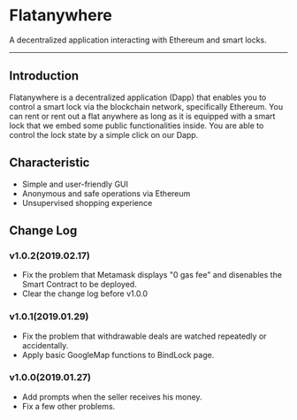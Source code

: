 # Flatanywhere

A decentralized application interacting with Ethereum and smart locks.

---

## Introduction

Flatanywhere is a decentralized application (Dapp) that enables you to control a smart lock via the blockchain network, specifically Ethereum. You can rent or rent out a flat anywhere as long as it is equipped with a smart lock that we embed some public functionalities inside. You are able to control the lock state by a simple click on our Dapp.

## Characteristic

- Simple and user-friendly GUI
- Anonymous and safe operations via Ethereum
- Unsupervised shopping experience

## Change Log

### v1.0.2(2019.02.17)

- Fix the problem that Metamask displays "0 gas fee" and disenables the Smart Contract to be deployed.
- Clear the change log before v1.0.0

### v1.0.1(2019.01.29)

- Fix the problem that withdrawable deals are watched repeatedly or accidentally.
- Apply basic GoogleMap functions to BindLock page.

### v1.0.0(2019.01.27)

- Add prompts when the seller receives his money.
- Fix a few other problems.